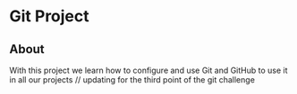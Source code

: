 # Git Project

## About

With this project we learn how to configure and use Git and GitHub to use it in all our projects // updating for the third point of the git challenge
